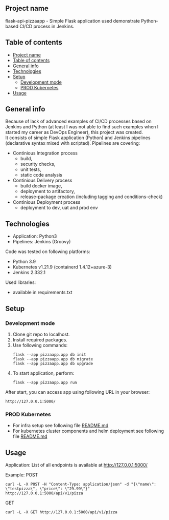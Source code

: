 ## Project name
flask-api-pizzaapp - Simple Flask application used demonstrate Python-based CI/CD process in Jenkins.

## Table of contents
- [Project name](#project-name)
- [Table of contents](#table-of-contents)
- [General info](#general-info)
- [Technologies](#technologies)
- [Setup](#setup)
  - [Development mode](#development-mode)
  - [PROD Kubernetes](#prod-kubernetes)
- [Usage](#usage)

## General info
Because of lack of advanced examples of CI/CD processes based on Jenkins and Python (at least I was not able to find such examples when I started my career as DevOps Engineer), this project was created.  
It consists of simple Flask application (Python) and Jenkins pipelines (declarative syntax mixed with scripted).
Pipelines are covering:
- Continious Integration process 
  * build,
  * security checks,
  * unit tests,
  * static code analysis
- Continious Delivery process
  * build docker image,
  * deployment to artifactory,
  * release-package creation (including tagging and conditions-check)
- Continious Deployment process
  * deployment to dev, uat and prod env
  
## Technologies
* Application: Python3
* Pipelines: Jenkins (Groovy)

Code was tested on following platforms:
* Python 3.9
* Kubernetes v1.21.9 (containerd 1.4.12+azure-3)
* Jenkins 2.332.1

Used libraries:
* available in requirements.txt

## Setup

### Development mode

1. Clone git repo to localhost.
2. Install required packages.
3. Use following commands:
    ```
    flask --app pizzaapp.app db init
    flask --app pizzaapp.app db migrate
    flask --app pizzaapp.app db upgrade
    ```
4. To start application, perform:
    ```
    flask --app pizzaapp.app run
    ```
After start, you can access app using following URL in your browser:
```
http://127.0.0.1:5000/
```
### PROD Kubernetes

* For infra setup see following file [README.md](./infra/terraform/README.md)  
* For kubernetes cluster components and helm deployment see following file [README.md](./infra/kubernetes/README.md)

## Usage

Application:
List of all endpoints is available at http://127.0.0.1:5000/

Example:
POST
```
curl -L -X POST -H "Content-Type: application/json" -d "{\"name\": \"testpizza\", \"price\": \"29.99\"}"  http://127.0.0.1:5000/api/v1/pizza
```
GET
```
curl -L -X GET http://127.0.0.1:5000/api/v1/pizza
```
